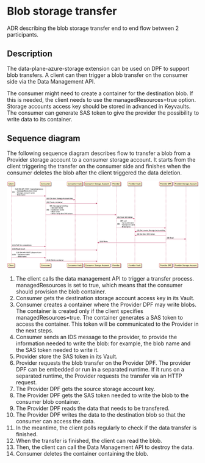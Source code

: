 # Blob storage transfer

ADR describing the blob storage transfer end to end flow between 2 participants.

## Description

The data-plane-azure-storage extension can be used on DPF to support blob transfers.
A client can then trigger a blob transfer on the consumer side via the Data Management API.

The consumer might need to create a container for the destination blob. If this is needed, the client needs to use the managedResources=true option.
Storage accounts access key should be stored in advanced in Keyvaults. The consumer can generate SAS token to give the provider the possibility to write data to its container.

## Sequence diagram

The following sequence diagram describes flow to transfer a blob from a Provider storage account to a consumer storage account.
It starts from the client triggering the transfer on the consumer side and finishes when the consumer deletes the blob
after the client triggered the data deletion.

![blob-transfer](../../../diagrams/blob-transfer.png)

1. The client calls the data management API to trigger a transfer process. managedResources is set to true, which means that the consumer should provision the blob container.  
2. Consumer gets the destination storage account access key in its Vault.  
3. Consumer creates a container where the Provider DPF may write blobs. The container is created only if the client specifies managedResources=true.
    The container generates a SAS token to access the container. This token will be communicated to the Provider in the next steps.  
4. Consumer sends an IDS message to the provider, to provide the information needed to write the blob: for example, the blob name and the SAS token needed to write it.  
5. Provider store the SAS token in its Vault.  
6. Provider requests the blob transfer on the Provider DPF. The provider DPF can be embedded or run in a separated runtime. If it runs on a separated runtime, the Provider requests the transfer via an HTTP request.  
7. The Provider DPF gets the source storage account key.  
8. The Provider DPF gets the SAS token needed to write the blob to the consumer blob container.  
9. The Provider DPF reads the data that needs to be transfered.  
10. The Provider DPF writes the data to the destination blob so that the consumer can access the data.  
11. In the meantime, the client polls regularly to check if the data transfer is finished.  
12. When the transfer is finished, the client can read the blob.  
13. Then, the client can call the Data Management API to destroy the data.  
14. Consumer deletes the container containing the blob.  
